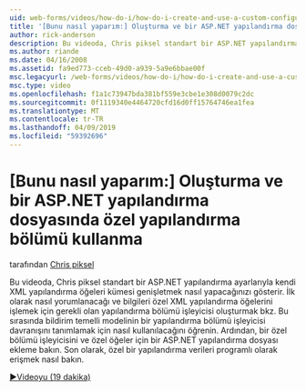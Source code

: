 ```yaml
---
uid: web-forms/videos/how-do-i/how-do-i-create-and-use-a-custom-configuration-section-in-an-aspnet-configuration-file
title: '[Bunu nasıl yaparım:] Oluşturma ve bir ASP.NET yapılandırma dosyasında özel yapılandırma bölümü kullanma | Microsoft Docs'
author: rick-anderson
description: Bu videoda, Chris piksel standart bir ASP.NET yapılandırma ayarlarıyla kendi XML yapılandırma öğeleri kümesi genişletmek nasıl yapacağınızı gösterir. İlk olarak, bkz. nasıl...
ms.author: riande
ms.date: 04/16/2008
ms.assetid: fa9ed773-cceb-49d0-a939-5a9e6bbae00f
msc.legacyurl: /web-forms/videos/how-do-i/how-do-i-create-and-use-a-custom-configuration-section-in-an-aspnet-configuration-file
msc.type: video
ms.openlocfilehash: f1a1c73947bda381bf559e3cbe1e308d0079c2dc
ms.sourcegitcommit: 0f1119340e4464720cfd16d0ff15764746ea1fea
ms.translationtype: MT
ms.contentlocale: tr-TR
ms.lasthandoff: 04/09/2019
ms.locfileid: "59392696"
---
```

# <a name="how-do-i-create-and-use-a-custom-configuration-section-in-an-aspnet-configuration-file"></a>[Bunu nasıl yaparım:] Oluşturma ve bir ASP.NET yapılandırma dosyasında özel yapılandırma bölümü kullanma

tarafından [Chris piksel](https://twitter.com/chrispels)

Bu videoda, Chris piksel standart bir ASP.NET yapılandırma ayarlarıyla kendi XML yapılandırma öğeleri kümesi genişletmek nasıl yapacağınızı gösterir. İlk olarak nasıl yorumlanacağı ve bilgileri özel XML yapılandırma öğelerini işlemek için gerekli olan yapılandırma bölümü işleyicisi oluşturmak bkz. Bu sırasında bildirim temelli modelinin bir yapılandırma bölümü işleyicisi davranışını tanımlamak için nasıl kullanılacağını öğrenin. Ardından, bir özel bölümü işleyicisini ve özel öğeler için bir ASP.NET yapılandırma dosyası ekleme bakın. Son olarak, özel bir yapılandırma verileri programlı olarak erişmek nasıl bakın.

[&#9654;Videoyu (19 dakika)](https://channel9.msdn.com/Blogs/ASP-NET-Site-Videos/how-do-i-create-and-use-a-custom-configuration-section-in-an-aspnet-configuration-file)
